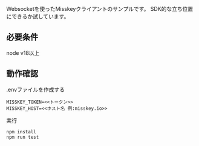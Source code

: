 Websocketを使ったMisskeyクライアントのサンプルです。
SDK的な立ち位置にできるか試しています。

必要条件
--------
node v18以上

動作確認
------------

.envファイルを作成する
```.env
MISSKEY_TOKEN=<<トークン>>
MISSKEY_HOST=<<ホスト名 例:misskey.io>>
```

実行
```
npm install
npm run test
```
